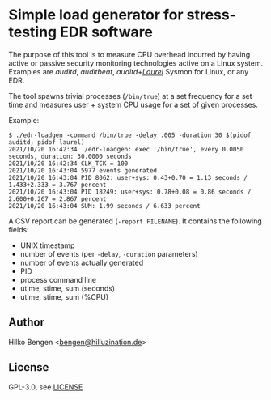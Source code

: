 # Simple load generator for stress-testing EDR software

The purpose of this tool is to measure CPU overhead incurred by having active or passive security monitoring technologies active on a Linux system. Examples are _auditd_, _auditbeat_, _auditd_+[_Laurel_](https://github.com/threathunters-io/laurel) Sysmon for Linux, or any EDR.

The tool spawns trivial processes (`/bin/true`) at a set frequency for a set time and measures user + system CPU usage for a set of given processes.

Example:
```
$ ./edr-loadgen -command /bin/true -delay .005 -duration 30 $(pidof auditd; pidof laurel)
2021/10/20 16:42:34 ./edr-loadgen: exec '/bin/true', every 0.0050 seconds, duration: 30.0000 seconds
2021/10/20 16:42:34 CLK_TCK = 100
2021/10/20 16:43:04 5977 events generated.
2021/10/20 16:43:04 PID 8062: user+sys: 0.43+0.70 = 1.13 seconds / 1.433+2.333 = 3.767 percent
2021/10/20 16:43:04 PID 18249: user+sys: 0.78+0.08 = 0.86 seconds / 2.600+0.267 = 2.867 percent
2021/10/20 16:43:04 SUM: 1.99 seconds / 6.633 percent
```

A CSV report can be generated (`-report FILENAME`). It contains the following fields:
- UNIX timestamp
- number of events (per `-delay`, `-duration` parameters)
- number of events actually generated
- PID
- process command line
- utime, stime, sum (seconds)
- utime, stime, sum (%CPU)

## Author

Hilko Bengen <<bengen@hilluzination.de>>

## License

GPL-3.0, see [LICENSE](LICENSE)
